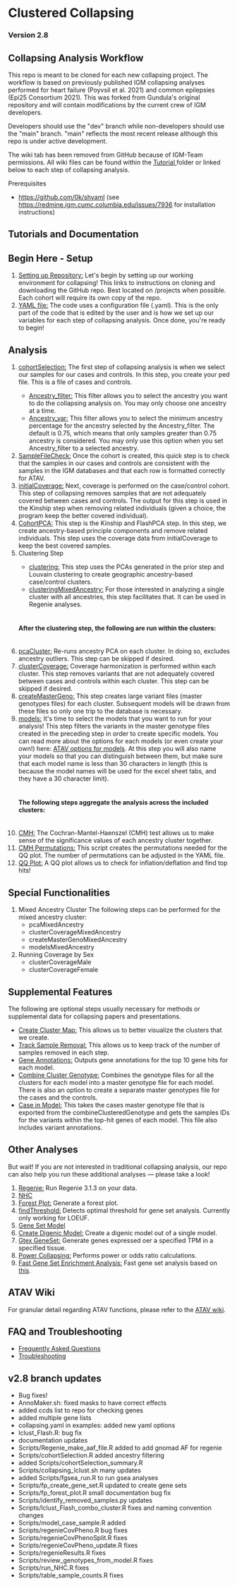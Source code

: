 # Clustered Collapsing
### Version 2.8

## Collapsing Analysis Workflow

This repo is meant to be cloned for each new collapsing project. The workflow is based on previously published IGM collapsing analyses performed for heart failure (Poyvsil et al. 2021) and common epilepsies (Epi25 Consortium 2021). This was forked from Gundula's original repository and will contain modifications by the current crew of IGM developers.

Developers should use the "dev" branch while non-developers should use the "main" branch. "main" reflects the most recent release although this repo is under active development.

The wiki tab has been removed from GitHub because of IGM-Team permissions. All wiki files can be found within the <a href = "/Tutorial"> Tutorial </a> folder or linked below to each step of collapsing analysis.


Prerequisites

- https://github.com/0k/shyaml (see https://redmine.igm.cumc.columbia.edu/issues/7936 for installation instructions)

## Tutorials and Documentation

## Begin Here - Setup
<ol>
<li> <a href = "/Tutorial/Repository-Setup.md" target = "_blank">Setting up Repository:</a> Let's begin by setting up our working environment for collapsing! This links to instructions on cloning and downloading the GitHub repo. Best located on /projects when possible. Each cohort will require its own copy of the repo.</li>

<li> <a href = "/Tutorial/Yaml-Setup.md" target = "_blank">YAML file:</a> The code uses a configuration file (.yaml). This is the only part of the code that is edited by the user and is how we set up our variables for each step of collapsing analysis. Once done, you're ready to begin!</li>
</ol>

## Analysis 
<ol>

<li> <a href = "/Tutorial/Creating-Cohort.md" target = "_blank">cohortSelection:</a> The first step of collapsing analysis is when we select our samples for our cases and controls. In this step, you create your ped file. This is a file of cases and controls.</li>
  <ul>
    <li> <a href = "/Tutorial/Ancestry_filter.md" target = "_blank">Ancestry_filter:</a> This filter allows you to select the ancestry you want to do the collapsing analysis on. You may only choose one ancestry at a time.</li>
    <li> <a href = "/Tutorial/Ancestry_var.md" target = "_blank">Ancestry_var:</a> This filter allows you to select the minimum ancestry percentage for the ancestry selected by the Ancestry_filter. The default is 0.75, which means that only samples greater than 0.75 ancestry is considered. You may only use this option when you set Ancestry_filter to a selected ancestry.</li>
  </ul>

<li> <a href = "/Tutorial/SampleFileCheck.md" target = "_blank">SampleFileCheck:</a> Once the cohort is created, this quick step is to check that the samples in our cases and controls are consistent with the samples in the IGM databases and that each row is formatted correctly for ATAV.</li>

<li> <a href = "/Tutorial/Coverage-of-CaseControl-Cohort.md" target = "_blank">initialCoverage:</a> Next, coverage is performed on the case/control cohort. This step of collapsing removes samples that are not adequately covered between cases and controls. The output for this step is used in the Kinship step when removing related individuals (given a choice, the program keep the better covered individual).</li>

<li> <a href = "/Tutorial/Creation-of-Principle-Components-and-Removal-of-Related-Samples.md" target = "_blank">CohortPCA:</a> This step is the Kinship and FlashPCA step. In this step, we create ancestry-based principle components and remove related individuals. This step uses the coverage data from initialCoverage to keep the best covered samples.</li>

<li>Clustering Step</li>
	
<ul>
<li> <a href = "/Tutorial/Create-Clusters.md" target = "_blank">clustering:</a> This step uses the PCAs generated in the prior step and Louvain clustering to create geographic ancestry-based case/control clusters.</li>

<li> <a href = "/Tutorial/Create-Mixed-Ancestry-Cluster.md" target = "_blank">clusteringMixedAncestry:</a> For those interested in analyzing a single cluster with all ancestries, this step facilitates that. It can be used in Regenie analyses.</li>


</ul>

<br>
<h4> After the clustering step, the following are run within the clusters: </h4>
<br>


<li> <a href = "/Tutorial/pcaCluster.md" target = "_blank">pcaCluster:</a> Re-runs ancestry PCA on each cluster. In doing so, excludes ancestry outliers. This step can be skipped if desired.</li>

<li> <a href = "/Tutorial/Coverage-by-Cluster.md" target = "_blank">clusterCoverage:</a> Coverage harmonization is performed within each cluster. This step removes variants that are not adequately covered between cases and controls within each cluster. This step can be skipped if desired.</li>

<li> <a href = "/Tutorial/Master-Variant-File.md" target = "_blank">createMasterGeno:</a> This step creates large variant files (master genotypes files) for each cluster. Subsequent models will be drawn from these files so only one trip to the database is necessary.</li>

<li> <a href = "/Tutorial/Create-Models.md" target = "_blank">models:</a> It's time to select the models that you want to run for your analysis! This step filters the variants in the master genotype files created in the preceding step in order to create specific models. You can read more about the options for each models (or even create your own!) here: <a href = "/Tutorial/selecting_models_options.md" target = "_blank">ATAV options for models</a>. At this step you will also name your models so that you can distinguish between them, but make sure that each model name is less than 30 characters in length (this is because the model names will be used for the excel sheet tabs, and they have a 30 character limit). </li>

<br>
<h4> The following steps aggregate the analysis across the included clusters: </h4>
<br>

<li> <a href = "/Tutorial/Gene-Based-CMH.md" target = "_blank">CMH:</a> The Cochran-Mantel-Haenszel (CMH) test allows us to make sense of the significance values of each ancestry cluster together.</li>

<li> <a href = "/Tutorial/CMH-Permutations.md" target = "_blank">CMH Permutations:</a> This script creates the permutations needed for the QQ plot. The number of permutations can be adjusted in the YAML file.</li>

<li> <a href = "/Tutorial/Create-QQ-Plots.md" target = "_blank">QQ Plot:</a> A QQ plot allows us to check for inflation/deflation and find top hits!</li>

</ol>


## Special Functionalities 
<ol>
<li> Mixed Ancestry Cluster 
The following steps can be performed for the mixed ancestry cluster:

<ul>
<li>pcaMixedAncestry</li>
<li>clusterCoverageMixedAncestry</li>
<li>createMasterGenoMixedAncestry</li>
<li>modelsMixedAncestry</li>
</ul>

</li>

<li> Running Coverage by Sex
 
<ul>
<li>clusterCoverageMale</li>
<li>clusterCoverageFemale</li>
</ul>

</li>

</ol>

## Supplemental Features 
The following are optional steps usually necessary for methods or supplemental data for collapsing papers and presentations. 

<ul>
	<li> <a href = "/Tutorial/Create-Cluster-Map.md" target = "_blank">Create Cluster Map:</a> This allows us to better visualize the clusters that we create.</li>
	<li> <a href = "/Tutorial/Track-Sample-Removal.md" target = "_blank">Track Sample Removal:</a> This allows us to keep track of the number of samples removed in each step.</li>
	<li> <a href = "/Tutorial/geneAnno.md" target = "_blank">Gene Annotations:</a> Outputs gene annotations for the top 10 gene hits for each model.</li>
	<li> <a href = "/Tutorial/combineClusterGenotype.md" target = "_blank">Combine Cluster Genotype:</a> Combines the genotype files for all the clusters for each model into a master genotype file for each model. There is also an option to create a separate master genotypes file for the cases and the controls.</li>
	<li> <a href = "/Tutorial/caseInModel.md" target = "_blank">Case in Model:</a> This takes the cases master genotype file that is exported from the combineClusteredGenotype and gets the samples IDs for the variants within the top-hit genes of each model. This file also includes variant annotations. </li>
</ul>

## Other Analyses 
But wait! If you are not interested in traditional collapsing analysis, our repo can also help you run these additional analyses — please take a look! 
<ol>
	<li> <a href = "/Tutorial/Run-Regenie.md" target = "_blank">Regenie:</a> Run Regenie 3.1.3 on your data.</li>
	<li> <a href = "/Tutorial/Run-NHC.md" target = "_blank">NHC</a></li>
	<li> <a href = "/Tutorial/Forest-Plot.md" target = "_blank">Forest Plot:</a> Generate a forest plot.</li>
	<li> <a href = "/Tutorial/findThreshold.md" target = "_blank">findThreshold:</a> Detects optimal threshold for gene set analysis. Currently only working for LOEUF.</li>
	<li> <a href = "/Tutorial/create_gene_set_model.md" target = "_blank">Gene Set Model</a></li>
	<li> <a href = "/Tutorial/create_digenic.md" target = "_blank">Create Digenic Model:</a> Create a digenic model out of a single model.</li>
	<li> <a href = "/Tutorial/gtex_geneset.md" target = "_blank">Gtex GeneSet:</a> Generate genes expressed oer a specified TPM in a specified tissue.</li>
	<li> <a href = "/Tutorial/powercollapsing.md" target = "_blank">Power Collapsing:</a> Performs power or odds ratio calculations. </li>
	<li> <a href = "/Tutorial/FGSEA.md" target = "_blank">Fast Gene Set Enrichment Analysis:</a> Fast gene set analysis based on <a href="https://github.com/ctlab/fgsea" target = "_blank">this</a>.</li>
</ol>

## ATAV Wiki
For granular detail regarding ATAV functions, please refer to the <a href = "https://redmine.igm.cumc.columbia.edu/projects/atav/wiki">ATAV wiki</a>.

## FAQ and Troubleshooting 
<ul>
<li> <a href = "/Tutorial/Frequently-Asked-Questions.md" target = "_blank">Frequently Asked Questions</a> </li>
	
<li> <a href = "/Tutorial/Troubleshooting.md" target = "_blank">Troubleshooting</a> </li>

</ul>

## v2.8 branch updates
- Bug fixes!
- AnnoMaker.sh: fixed masks to have correct effects
- added ccds list to repo for checking genes
- added multiple gene lists
- collapsing.yaml in examples: added new yaml options
- lclust_Flash.R: bug fix
- documentation updates
- Scripts/Regenie_make_aaf_file.R added to add gnomad AF for regenie
- Scripts/cohortSelection.R added ancestry filtering
- added Scripts/cohortSelection_summary.R
- Scripts/collapsing_lclust.sh many updates
- added Scripts/fgsea_run.R to run gsea analyses
- Scripts/fp_create_gene_set.R updated to create gene sets
- Scripts/fp_forest_plot.R small documentation bug fix
- Scripts/identify_removed_samples.py updates
- Scripts/lclust_Flash_combo_cluster.R fixes and naming convention changes
- Scripts/model_case_sample.R added
- Scripts/regenieCovPheno.R bug fixes
- Scripts/regenieCovPhenoSplit.R fixes
- Scripts/regenieCovPheno_update.R fixes
- Scripts/regenieResults.R fixes
- Scripts/review_genotypes_from_model.R fixes
- Scripts/run_NHC.R fixes
- Scripts/table_sample_counts.R fixes
